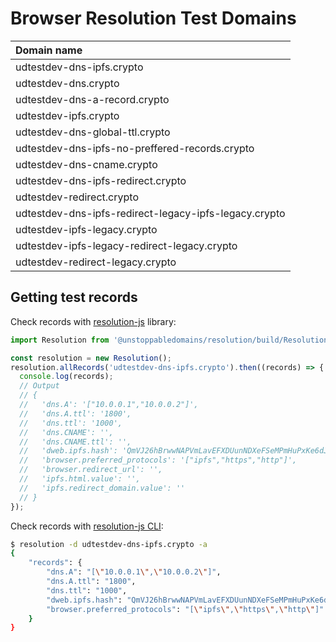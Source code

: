 # Browser Resolution Test Domains

| Domain name |
| :--- |
| udtestdev-dns-ipfs.crypto |
| udtestdev-dns.crypto |
| udtestdev-dns-a-record.crypto |
| udtestdev-ipfs.crypto |
| udtestdev-dns-global-ttl.crypto |
| udtestdev-dns-ipfs-no-preffered-records.crypto |
| udtestdev-dns-cname.crypto |
| udtestdev-dns-ipfs-redirect.crypto |
| udtestdev-redirect.crypto |
| udtestdev-dns-ipfs-redirect-legacy-ipfs-legacy.crypto |
| udtestdev-ipfs-legacy.crypto |
| udtestdev-ipfs-legacy-redirect-legacy.crypto |
| udtestdev-redirect-legacy.crypto |

## Getting test records

Check records with [resolution-js](https://github.com/unstoppabledomains/resolution) library:

```typescript
import Resolution from '@unstoppabledomains/resolution/build/Resolution';

const resolution = new Resolution();
resolution.allRecords('udtestdev-dns-ipfs.crypto').then((records) => {
  console.log(records);
  // Output
  // {
  //   'dns.A': '["10.0.0.1","10.0.0.2"]',
  //   'dns.A.ttl': '1800',
  //   'dns.ttl': '1000',
  //   'dns.CNAME': '',
  //   'dns.CNAME.ttl': '',
  //   'dweb.ipfs.hash': 'QmVJ26hBrwwNAPVmLavEFXDUunNDXeFSeMPmHuPxKe6dJv',
  //   'browser.preferred_protocols': '["ipfs","https","http"]',
  //   'browser.redirect_url': '',
  //   'ipfs.html.value': '',
  //   'ipfs.redirect_domain.value': ''
  // }
});
```

Check records with [resolution-js CLI](https://github.com/unstoppabledomains/resolution#command-line-interface):

```bash
$ resolution -d udtestdev-dns-ipfs.crypto -a
{
    "records": {
        "dns.A": "[\"10.0.0.1\",\"10.0.0.2\"]",
        "dns.A.ttl": "1800",
        "dns.ttl": "1000",
        "dweb.ipfs.hash": "QmVJ26hBrwwNAPVmLavEFXDUunNDXeFSeMPmHuPxKe6dJv",
        "browser.preferred_protocols": "[\"ipfs\",\"https\",\"http\"]"
    }
}
```

